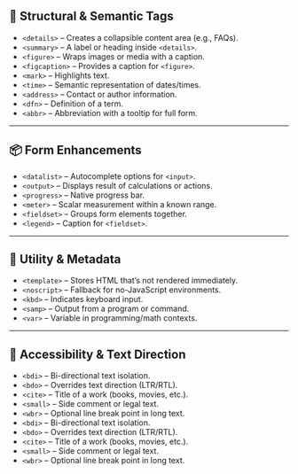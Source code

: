 ## 🧩 Structural & Semantic Tags

- `<details>` – Creates a collapsible content area (e.g., FAQs).
- `<summary>` – A label or heading inside `<details>`.
- `<figure>` – Wraps images or media with a caption.
- `<figcaption>` – Provides a caption for `<figure>`.
- `<mark>` – Highlights text.
- `<time>` – Semantic representation of dates/times.
- `<address>` – Contact or author information.
- `<dfn>` – Definition of a term.
- `<abbr>` – Abbreviation with a tooltip for full form.

---

## 📦 Form Enhancements

- `<datalist>` – Autocomplete options for `<input>`.
- `<output>` – Displays result of calculations or actions.
- `<progress>` – Native progress bar.
- `<meter>` – Scalar measurement within a known range.
- `<fieldset>` – Groups form elements together.
- `<legend>` – Caption for `<fieldset>`.

---

## 📌 Utility & Metadata

- `<template>` – Stores HTML that’s not rendered immediately.
- `<noscript>` – Fallback for no-JavaScript environments.
- `<kbd>` – Indicates keyboard input.
- `<samp>` – Output from a program or command.
- `<var>` – Variable in programming/math contexts.

---

## 🧠 Accessibility & Text Direction

- `<bdi>` – Bi-directional text isolation.
- `<bdo>` – Overrides text direction (LTR/RTL).
- `<cite>` – Title of a work (books, movies, etc.).
- `<small>` – Side comment or legal text.
- `<wbr>` – Optional line break point in long text.
- `<bdi>` – Bi-directional text isolation.
- `<bdo>` – Overrides text direction (LTR/RTL).
- `<cite>` – Title of a work (books, movies, etc.).
- `<small>` – Side comment or legal text.
- `<wbr>` – Optional line break point in long text.
